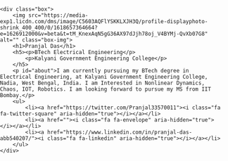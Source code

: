 <head>
    <meta charset="UTF-8">
    <meta name="viewport" content="width=device-width, initial-scale=1.0">
    <script src="https://use.fontawesome.com/d1341f9b7a.js"></script>
    <link rel="stylesheet" href="stle.css">
    <title>Pranjal Das</title>
    <style>
            body{
            margin: 0;
            padding: 0;
            background: url(https://images.unsplash.com/photo-1519449063122-df59c9231245?ixlib=rb-1.2.1&ixid=MnwxMjA3fDB8MHxwaG90by1wYWdlfHx8fGVufDB8fHx8&auto=format&fit=crop&w=1950&q=80) no-repeat;
            background-size: cover;
        }
        .box{
            width: 600px;
            border-radius: 8px;
            background: rgba(0, 0, 0, 0.4);
            padding: 40px;
            text-align: center;
            margin: auto;
            margin-top: 5%;
            color: white;
            font-family: 'Century Gothic', sans-serif;
        }
        .box-img{
            border-radius: 50%;
            height:250px;
            width: 250px;
        }
        .box h1{
            margin: 15px 0;
            font-size:40px;
            letter-spacing: 4px;
            font-weight: 100;
        }
        .box h5 p{
            margin: 4px 0;
            padding: 0;
            font-size: 20px;
            letter-spacing: 2px;
            font-weight: 200;
        }
        #about{
            text-align:center;
            letter-spacing: 1px;
            word-spacing: 2px;
        }
        ul{
            margin: 0 8px;
            padding: 0;
        }
        .box li{
            display: inline-block;
            margin: 6px;
            list-style: none;
        }
        .box li a{
            color: white;
            text-decoration: none;
            font-size: 40px;
            transition: all ease-in-out 250ms;
        }
        .box li a:hover{
            color: teal;
        }
    </style>
</head>

<body>

    <div class="box">
        <img src="https://media-exp1.licdn.com/dms/image/C5603AQFlYSKKLXJH3Q/profile-displayphoto-shrink_400_400/0/1618657364664?e=1626912000&v=beta&t=tM_KnexAqN5gG36AX97dJjh78oj_V4BYMj-QvXb07G8" alt="" class="box-img">
        <h1>Pranjal Das</h1>
        <h5><p>BTech Electrical Engineering</p>
            <p>Kalyani Government Engineering College</p>
        </h5>
        <p id="about">I am currently pursuing my BTech degree in Electrical Engineering, at Kalyani Government Engineering College, Nadia, West Bengal, India. I am Interested in Nonlinear Dynamics, Chaos, IOT, Robotics. I am looking forward to pursue my MS from IIT Bombay.</p>
        <ul>
            <li><a href="https://twitter.com/Pranjal33570011"><i class="fa fa-twitter-square" aria-hidden="true"></i></a></li>
            <li><a href=""><i class="fa fa-envelope" aria-hidden="true"></i></a></li>
            <li><a href="https://www.linkedin.com/in/pranjal-das-abb540207/"><i class="fa fa-linkedin" aria-hidden="true"></i></a></li>
        </ul>
    </div>
</body>

</html>
